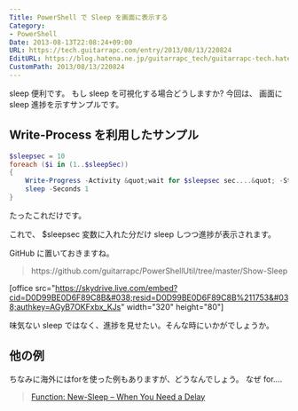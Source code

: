 ```yaml
---
Title: PowerShell で Sleep を画面に表示する
Category:
- PowerShell
Date: 2013-08-13T22:08:24+09:00
URL: https://tech.guitarrapc.com/entry/2013/08/13/220824
EditURL: https://blog.hatena.ne.jp/guitarrapc_tech/guitarrapc-tech.hatenablog.com/atom/entry/11696248318757675906
CustomPath: 2013/08/13/220824
---
```


sleep 便利です。
もし sleep を可視化する場合どうしますか?
今回は、 画面にsleep 進捗を示すサンプルです。



## Write-Process を利用したサンプル

```ps1
$sleepsec = 10
foreach ($i in (1..$sleepSec))
{
    Write-Progress -Activity &quot;wait for $sleepsec sec....&quot; -Status &quot;Waiting... $i sec&quot; -PercentComplete (($i/$sleepsec)*100)
    sleep -Seconds 1
}
```


たったこれだけです。

これで、 $sleepsec 変数に入れた分だけ sleep しつつ進捗が表示されます。


GitHub に置いておきますね。
<blockquote>https://github.com/guitarrapc/PowerShellUtil/tree/master/Show-Sleep</blockquote>



[office src="https://skydrive.live.com/embed?cid=D0D99BE0D6F89C8B&#038;resid=D0D99BE0D6F89C8B%211753&#038;authkey=AGyB7OKFxbx_KJs" width="320" height="80"]

味気ない sleep ではなく、進捗を見せたい。そんな時にいかがでしょうか。


## 他の例
ちなみに海外にはforを使った例もありますが、どうなんでしょう。
なぜ for....

<blockquote><a href="http://www.ehloworld.com/878" target="_blank">Function: New-Sleep – When You Need a Delay</a></blockquote>

